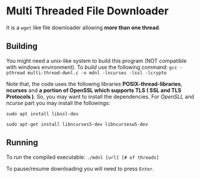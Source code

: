 # Multi Threaded File Downloader

It is a `wget` like file downloader allowing __more than one thread__. 

## Building
You might need a unix-like system to build this program (NOT compatible with windows environment). To _build_ use the following command: ```gcc -pthread multi-thread-dwnl.c -o mdnl -lncurses -lssl -lcrypto```

 

Note that, the code uses the following libraries __POSIX-thread-libraries__, __ncurses__ and __a portion of OpenSSL which supports TLS ( SSL and TLS Protocols )__.
So, you may want to install the dependencies. For _OpenSLL_ and _ncurse_ part you may install the followings: 

```sudo apt install libssl-dev```

```sudo apt-get install libncurses5-dev libncursesw5-dev```

 
## Running 
To _run_ the compiled executable: 
```./mdnl [url] [# of threads]```

To pause/resume downloading you will need to press `Enter`.
